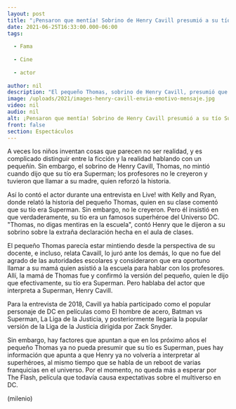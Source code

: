 ```yaml
---
layout: post
title: "¡Pensaron que mentía! Sobrino de Henry Cavill presumió a su tío Superman en la escuela"
date: 2021-06-25T16:33:00.000-06:00
tags:
  
  - Fama
  
  - Cine
  
  - actor
  
author: nil
description: "El pequeño Thomas, sobrino de Henry Cavill, presumió que su tío era Superman, cosa que no le creyeron y su mamá tuvo que decir que efectivamente, el tío del pequeño trabajaba para el Universo DC. "
image: /uploads/2021/images-henry-cavill-envia-emotivo-mensaje.jpg
video: nil
audio: nil
alt: ¡Pensaron que mentía! Sobrino de Henry Cavill presumió a su tío Superman en la escuela
front: false
section: Espectáculos
---
```


A veces los niños inventan cosas que parecen no ser realidad, y es complicado distinguir entre la ficción y la realidad hablando con un pequeñín. Sin embargo, el sobrino de Henry Cavill, Thomas, no mintió cuando dijo que su tío era Superman; los profesores no le creyeron y tuvieron que llamar a su madre, quien reforzó la historia.

Así lo contó el actor durante una entrevista en Live! with Kelly and Ryan, donde relató la historia del pequeño Thomas, quien en su clase comentó que su tío era Superman. Sin embargo, no le creyeron. Pero él insistió en que verdaderamente, su tío era un famosos superhéroe del Universo DC. "Thomas, no digas mentiras en la escuela", contó Henry que le dijeron a su sobrino sobre la extraña declaración hecha en el aula de clases.

El pequeño Thomas parecía estar mintiendo desde la perspectiva de su docente, e incluso, relata Cavaill, lo juró ante los demás, lo que no fue del agrado de las autoridades escolares y consideraron que era oportuno llamar a su mamá quien asistió a la escuela para hablar con los profesores. Allí, la mamá de Thomas fue y confirmó la versión del pequeño, quien le dijo que efectivamente, su tío era Superman. Pero hablaba del actor que interpreta a Superman, Henry Cavill.

Para la entrevista de 2018, Cavill ya había participado como el popular personaje de DC en películas como El hombre de acero, Batman vs Superman, La Liga de la Justicia, y posteriormente llegaría la popular versión de la Liga de la Justicia dirigida por Zack Snyder. 

Sin embargo, hay factores que apuntan a que en los próximo años el pequeño Thomas ya no pueda presumir que su tío es Superman, pues hay información que apunta a que Henry ya no volvería a interpretar al superhéroes, al mismo tiempo que se habla de un reboot de varias franquicias en el universo. Por el momento, no queda más a esperar por The Flash, película que todavía causa expectativas sobre el multiverso en DC. 

(milenio)